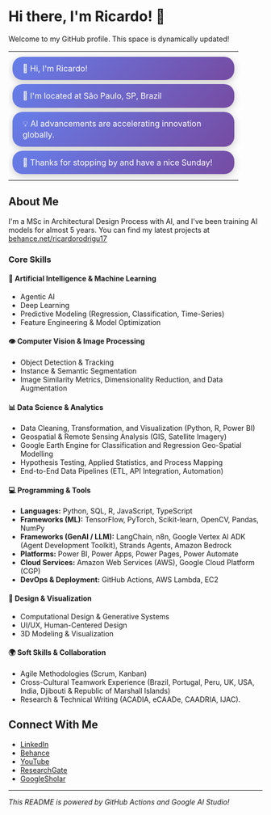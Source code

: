 # Hi there, I'm Ricardo! 👋

Welcome to my GitHub profile. This space is dynamically updated!

<!-- GENERATED_CONTENT_START -->

<div align="center">
  <table>
    <tr>
      <td>
        <div style="background: linear-gradient(135deg, #667eea 0%, #764ba2 100%); color: white; padding: 12px 20px; margin: 8px 0; border-radius: 20px; box-shadow: 0 4px 15px rgba(0,0,0,0.2); max-width: 400px; font-family: -apple-system, BlinkMacSystemFont, 'Segoe UI', Helvetica, Arial, sans-serif; font-size: 16px; line-height: 1.4;">
          👋 Hi, I'm Ricardo!
        </div>
        <div style="background: linear-gradient(135deg, #667eea 0%, #764ba2 100%); color: white; padding: 12px 20px; margin: 8px 0; border-radius: 20px; box-shadow: 0 4px 15px rgba(0,0,0,0.2); max-width: 400px; font-family: -apple-system, BlinkMacSystemFont, 'Segoe UI', Helvetica, Arial, sans-serif; font-size: 16px; line-height: 1.4;">
          📍 I'm located at São Paulo, SP, Brazil
        </div>
        <div style="background: linear-gradient(135deg, #667eea 0%, #764ba2 100%); color: white; padding: 12px 20px; margin: 8px 0; border-radius: 20px; box-shadow: 0 4px 15px rgba(0,0,0,0.2); max-width: 400px; font-family: -apple-system, BlinkMacSystemFont, 'Segoe UI', Helvetica, Arial, sans-serif; font-size: 16px; line-height: 1.4;">
          💡 AI advancements are accelerating innovation globally.
        </div>
        <div style="background: linear-gradient(135deg, #667eea 0%, #764ba2 100%); color: white; padding: 12px 20px; margin: 8px 0; border-radius: 20px; box-shadow: 0 4px 15px rgba(0,0,0,0.2); max-width: 400px; font-family: -apple-system, BlinkMacSystemFont, 'Segoe UI', Helvetica, Arial, sans-serif; font-size: 16px; line-height: 1.4;">
          🙏 Thanks for stopping by and have a nice Sunday!
        </div>
      </td>
    </tr>
  </table>
</div>

<!-- GENERATED_CONTENT_END -->

## About Me
I'm a MSc in Architectural Design Process with AI, and I've been training AI models for almost 5 years.
You can find my latest projects at [behance.net/ricardorodrigu17](https://www.behance.net/ricardorodrigu17)

### Core Skills  

#### 🤖 Artificial Intelligence & Machine Learning  
- Agentic AI
- Deep Learning 
- Predictive Modeling (Regression, Classification, Time-Series)  
- Feature Engineering & Model Optimization    

#### 👁️ Computer Vision & Image Processing  
- Object Detection & Tracking  
- Instance & Semantic Segmentation  
- Image Similarity Metrics, Dimensionality Reduction, and Data Augmentation  

#### 📊 Data Science & Analytics  
- Data Cleaning, Transformation, and Visualization (Python, R, Power BI)  
- Geospatial & Remote Sensing Analysis (GIS, Satellite Imagery) 
- Google Earth Engine for Classification and Regression Geo-Spatial Modelling 
- Hypothesis Testing, Applied Statistics, and Process Mapping  
- End-to-End Data Pipelines (ETL, API Integration, Automation)  

#### 💻 Programming & Tools  
- **Languages:** Python, SQL, R, JavaScript, TypeScript  
- **Frameworks (ML):** TensorFlow, PyTorch, Scikit-learn, OpenCV, Pandas, NumPy  
- **Frameworks (GenAI / LLM):** LangChain, n8n, Google Vertex AI ADK (Agent Development Toolkit), Strands Agents, Amazon Bedrock  
- **Platforms:** Power BI, Power Apps, Power Pages, Power Automate
- **Cloud Services:** Amazon Web Services (AWS), Google Cloud Platform (CGP)  
- **DevOps & Deployment:** GitHub Actions, AWS Lambda, EC2

#### 🎨 Design & Visualization  
- Computational Design & Generative Systems  
- UI/UX, Human-Centered Design  
- 3D Modeling & Visualization

#### 🌍 Soft Skills & Collaboration  
- Agile Methodologies (Scrum, Kanban)  
- Cross-Cultural Teamwork Experience (Brazil, Portugal, Peru, UK, USA, India, Djibouti & Republic of Marshall Islands) 
- Research & Technical Writing (ACADIA, eCAADe, CAADRIA, IJAC).


## Connect With Me
- [LinkedIn](https://linkedin.com/in/rcrarq)
- [Behance](https://www.behance.net/ricardorodrigu17)
- [YouTube](https://www.youtube.com/@ricardocesarrodrigues837)
- [ResearchGate](https://www.researchgate.net/profile/Ricardo-Rodrigues-26)
- [GoogleSholar](https://scholar.google.com.br/citations?user=mVCXbNIAAAAJ&hl=pt-BR&oi=ao)

---
*This README is powered by GitHub Actions and Google AI Studio!*